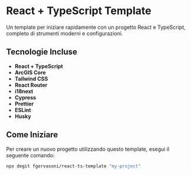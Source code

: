 # React + TypeScript Template

Un template per iniziare rapidamente con un progetto React e TypeScript, completo di strumenti moderni e configurazioni.

## Tecnologie Incluse

- **React + TypeScript**
- **ArcGIS Core**
- **Tailwind CSS**
- **React Router**
- **i18next**
- **Cypress**
- **Prettier**
- **ESLint**
- **Husky**

## Come Iniziare

Per creare un nuovo progetto utilizzando questo template, esegui il seguente comando:
```sh
npx degit fgervasoni/react-ts-template "my-project"